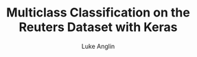 ---
title: Multiclass Classification on the Reuters Dataset with Keras 
author: Luke Anglin
image: https://miro.medium.com/max/972/1*SwXHlCzh-d9UqHOglp3vcA.png
categories: ml
description: A follow-along to the Deep Learning with Python book, with a few edits and experiments of my own.  Here, I look into some other libraries on my own time which help with visualizing and evaluating the accuracy and loss of a neural network.  Moreover, we look at the appropriate loss function and optimizers for multiclass situations
topics: Multiclass classification, categorical crossentropy, and the plot-keras-history library
sources: Francois Chollet's <i>Deep Learning with Python</i> book
publish: True
link: https://nbviewer.jupyter.org/github/LukeAnglin/WebApp/blob/master/categories/MLProjects/Notes/Keras-Reuters-Multiclass.ipynb
---